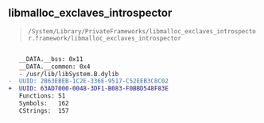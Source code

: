 ## libmalloc_exclaves_introspector

> `/System/Library/PrivateFrameworks/libmalloc_exclaves_introspector.framework/libmalloc_exclaves_introspector`

```diff

   __DATA.__bss: 0x11
   __DATA.__common: 0x4
   - /usr/lib/libSystem.B.dylib
-  UUID: 2B63EBEB-1C2E-336E-9517-C52EEB3C8C02
+  UUID: 63AD7000-0048-3DF1-B083-F0BBD548F83E
   Functions: 51
   Symbols:   162
   CStrings:  157

```
